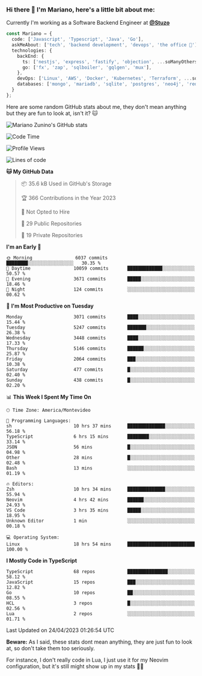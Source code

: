 ### Hi there 👋 I'm Mariano, here's a little bit about me:

Currently I'm working as a Software Backend Engineer at [**@Stuzo**](https://www.stuzo.com/)

```ts
const Mariano = {
  code: ['Javascript', 'Typescript', 'Java', 'Go'],
  askMeAbout: ['tech', 'backend development', 'devops', 'the office 💼'],
  technologies: {
    backEnd: {
      ts: ['nestjs', 'express', 'fastify', 'objection', ...soManyOthersFrameworks],
      go: ['fx', 'zap', 'sqlboiler', 'gqlgen', 'mux'],
    },
    devOps: ['Linux', 'AWS', 'Docker', 'Kubernetes', 'Terraform', ...soManyOthersTools],
    databases: ['mongo', 'mariadb', 'sqlite', 'postgres', 'neo4j', 'redis'],
  }
};
```

Here are some random GitHub stats about me, they don't mean anything but they are fun to look at, isn't it? 🐱

![Mariano Zunino's GitHub stats](https://github-readme-stats.vercel.app/api?username=marianozunino&count_private=true&show_icons=true&theme=radical)

<!--START_SECTION:waka-->
![Code Time](http://img.shields.io/badge/Code%20Time-708%20hrs%2012%20mins-blue)

![Profile Views](http://img.shields.io/badge/Profile%20Views-0-blue)

![Lines of code](https://img.shields.io/badge/From%20Hello%20World%20I%27ve%20Written-7.1%20million%20lines%20of%20code-blue)

**🐱 My GitHub Data** 

> 📦 35.6 kB Used in GitHub's Storage 
 > 
> 🏆 366 Contributions in the Year 2023
 > 
> 🚫 Not Opted to Hire
 > 
> 📜 29 Public Repositories 
 > 
> 🔑 19 Private Repositories 
 > 
**I'm an Early 🐤** 

```text
🌞 Morning                6037 commits        ████████░░░░░░░░░░░░░░░░░   30.35 % 
🌆 Daytime                10059 commits       █████████████░░░░░░░░░░░░   50.57 % 
🌃 Evening                3671 commits        █████░░░░░░░░░░░░░░░░░░░░   18.46 % 
🌙 Night                  124 commits         ░░░░░░░░░░░░░░░░░░░░░░░░░   00.62 % 
```
📅 **I'm Most Productive on Tuesday** 

```text
Monday                   3071 commits        ████░░░░░░░░░░░░░░░░░░░░░   15.44 % 
Tuesday                  5247 commits        ███████░░░░░░░░░░░░░░░░░░   26.38 % 
Wednesday                3448 commits        ████░░░░░░░░░░░░░░░░░░░░░   17.33 % 
Thursday                 5146 commits        ██████░░░░░░░░░░░░░░░░░░░   25.87 % 
Friday                   2064 commits        ███░░░░░░░░░░░░░░░░░░░░░░   10.38 % 
Saturday                 477 commits         █░░░░░░░░░░░░░░░░░░░░░░░░   02.40 % 
Sunday                   438 commits         █░░░░░░░░░░░░░░░░░░░░░░░░   02.20 % 
```


📊 **This Week I Spent My Time On** 

```text
🕑︎ Time Zone: America/Montevideo

💬 Programming Languages: 
sh                       10 hrs 37 mins      ██████████████░░░░░░░░░░░   56.18 % 
TypeScript               6 hrs 15 mins       ████████░░░░░░░░░░░░░░░░░   33.14 % 
JSON                     56 mins             █░░░░░░░░░░░░░░░░░░░░░░░░   04.98 % 
Other                    28 mins             █░░░░░░░░░░░░░░░░░░░░░░░░   02.48 % 
Bash                     13 mins             ░░░░░░░░░░░░░░░░░░░░░░░░░   01.19 % 

🔥 Editors: 
Zsh                      10 hrs 34 mins      ██████████████░░░░░░░░░░░   55.94 % 
Neovim                   4 hrs 42 mins       ██████░░░░░░░░░░░░░░░░░░░   24.93 % 
VS Code                  3 hrs 35 mins       █████░░░░░░░░░░░░░░░░░░░░   18.95 % 
Unknown Editor           1 min               ░░░░░░░░░░░░░░░░░░░░░░░░░   00.18 % 

💻 Operating System: 
Linux                    18 hrs 54 mins      █████████████████████████   100.00 % 
```

**I Mostly Code in TypeScript** 

```text
TypeScript               68 repos            ███████████████░░░░░░░░░░   58.12 % 
JavaScript               15 repos            ███░░░░░░░░░░░░░░░░░░░░░░   12.82 % 
Go                       10 repos            ██░░░░░░░░░░░░░░░░░░░░░░░   08.55 % 
HCL                      3 repos             █░░░░░░░░░░░░░░░░░░░░░░░░   02.56 % 
Lua                      2 repos             ░░░░░░░░░░░░░░░░░░░░░░░░░   01.71 % 
```




 Last Updated on 24/04/2023 01:26:54 UTC
<!--END_SECTION:waka-->

**Beware:** As I said, these stats dont mean anything, they are just fun to look at, so don't take them too seriously.

For instance, I don't really code in Lua, I just use it for my Neovim configuration, but it's still might show up in my stats 🤷‍♂️
